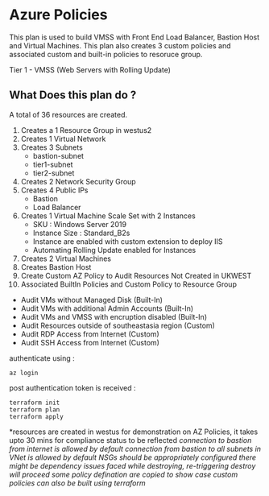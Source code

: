 # Azure Policies
This plan is used to build VMSS with Front End Load Balancer, Bastion Host and Virtual Machines.
This plan also creates 3 custom policies and associated custom and built-in policies to resoruce group.

Tier 1 - VMSS (Web Servers with Rolling Update)

## What Does this plan do ?
A total of 36 resources are created.

1. Creates a 1 Resource Group in westus2
2. Creates 1 Virtual Network
3. Creates 3 Subnets
   * bastion-subnet 
   * tier1-subnet
   * tier2-subnet
4. Creates 2 Network Security Group
5. Creates 4 Public IPs
    * Bastion
    * Load Balancer
6.  Creates 1 Virtual Machine Scale Set with 2 Instances
    * SKU : Windows Server 2019
    * Instance Size : Standard_B2s
    * Instance are enabled with custom extension to deploy IIS
    * Automating Rolling Update enabled for Instances
7.  Creates 2 Virtual Machines
8. Creates Bastion Host
9. Create Custom AZ Policy to Audit Resources Not Created in UKWEST
10. Associated BuiltIn Policies and Custom Policy to Resource Group
   * Audit VMs without Managed Disk (Built-In)
   * Audit VMs with additional Admin Accounts (Built-In)
   * Audit VMs and VMSS with encruption disabled (Built-In)
   * Audit Resources outside of southeastasia region (Custom)
   * Audit RDP Access from Internet (Custom)
   * Audit SSH Access from Internet (Custom)

authenticate using : 
```
az login
```

post authentication token is received :

```
terraform init
terraform plan
terraform apply
```
*resources are created in westus for demonstration on AZ Policies, it takes upto 30 mins for compliance status to be reflected
*connection to bastion from internet is allowed by default*
*connection from bastion to all subnets in VNet is allowed by default*
*NSGs should be appropriately configured*
*there might be dependency issues faced while destroying, re-triggering destroy will proceed*
*some policy defination are copied to show case custom policies can also be built using terraform*